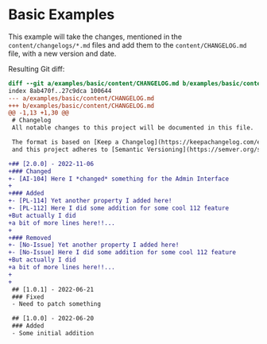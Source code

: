 # Basic Examples

This example will take the changes, mentioned in the `content/changelogs/*.md` files
and add them to the `content/CHANGELOG.md` file, with a new version and date.


Resulting Git diff:

```diff
diff --git a/examples/basic/content/CHANGELOG.md b/examples/basic/content/CHANGELOG.md
index 8ab470f..27c9dca 100644
--- a/examples/basic/content/CHANGELOG.md
+++ b/examples/basic/content/CHANGELOG.md
@@ -1,13 +1,30 @@
 # Changelog
 All notable changes to this project will be documented in this file.

 The format is based on [Keep a Changelog](https://keepachangelog.com/en/1.0.0/),
 and this project adheres to [Semantic Versioning](https://semver.org/spec/v2.0.0.html).

+## [2.0.0] - 2022-11-06
+### Changed
+- [AI-104] Here I *changed* something for the Admin Interface
+
+### Added
+- [PL-114] Yet another property I added here!
+- [PL-112] Here I did some addition for some cool 112 feature
+But actually I did
+a bit of more lines here!!...
+
+### Removed
+- [No-Issue] Yet another property I added here!
+- [No-Issue] Here I did some addition for some cool 112 feature
+But actually I did
+a bit of more lines here!!...
+
+
 ## [1.0.1] - 2022-06-21
 ### Fixed
 - Need to patch something

 ## [1.0.0] - 2022-06-20
 ### Added
 - Some initial addition


```
